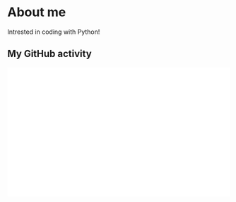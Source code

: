 # About me

Intrested in coding with Python!

## My GitHub activity

![Stats](https://github.com/leestarb/github-stats/blob/master/generated/overview.svg)

